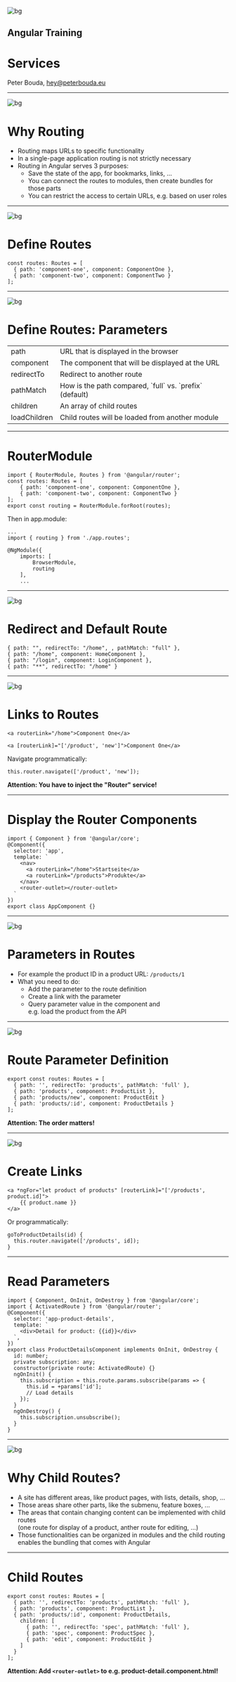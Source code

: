 <!-- $size: 16:9 -->

![bg](images/slide_bg.png)

## Angular Training
# Services

Peter Bouda, hey@peterbouda.eu

---

![bg](images/slide_bg.png)

# Why Routing

* Routing maps URLs to specific functionality
* In a single-page application routing is not strictly necessary
* Routing in Angular serves 3 purposes:
	* Save the state of the app, for bookmarks, links, ...
	* You can connect the routes to modules, then create bundles for those parts
	* You can restrict the access to certain URLs, e.g. based on user roles

---

![bg](images/slide_bg.png)

# Define Routes

```
const routes: Routes = [
  { path: 'component-one', component: ComponentOne },
  { path: 'component-two', component: ComponentTwo }
];
```

---

![bg](images/slide_bg.png)

# Define Routes: Parameters

<table>
	<tr>
    	<td>path</td>
        <td>URL that is displayed in the browser</td>
    </tr>
	<tr>
    	<td>component</td>
        <td>The component that will be displayed at the URL</td>
    </tr>
	<tr>
    	<td>redirectTo</td>
        <td>Redirect to another route</td>
    </tr>
	<tr>
    	<td>pathMatch</td>
        <td>How is the path compared, `full` vs. `prefix` (default)</td>
    </tr>
	<tr>
    	<td>children</td>
        <td>An array of child routes</td>
    </tr>
	<tr>
    	<td>loadChildren</td>
        <td>Child routes will be loaded from another module</td>
    </tr>
</table>

---

# RouterModule

```
import { RouterModule, Routes } from '@angular/router';
const routes: Routes = [
	{ path: 'component-one', component: ComponentOne },
	{ path: 'component-two', component: ComponentTwo }
];
export const routing = RouterModule.forRoot(routes);
```

Then in app.module:

```
...
import { routing } from './app.routes';

@NgModule({
	imports: [
		BrowserModule,
		routing
	],
	...
```

---

![bg](images/slide_bg.png)

# Redirect and Default Route

```
{ path: "", redirectTo: "/home", , pathMatch: "full" },
{ path: "/home", component: HomeComponent },
{ path: "/login", component: LoginComponent },
{ path: "**", redirectTo: "/home" }
```

---

![bg](images/slide_bg.png)

# Links to Routes

```
<a routerLink="/home">Component One</a>

<a [routerLink]="['/product', 'new']">Component One</a>
```

Navigate programmatically:

```
this.router.navigate(['/product', 'new']);
```

**Attention: You have to inject the "Router" service!**

---

# Display the Router Components

```
import { Component } from '@angular/core';
@Component({
  selector: 'app',
  template: `
    <nav>
      <a routerLink="/home">Startseite</a>
      <a routerLink="/products">Produkte</a>
    </nav>
    <router-outlet></router-outlet>
  `
})
export class AppComponent {}
```

---

![bg](images/slide_bg.png)

# Parameters in Routes

* For example the product ID in a product URL: `/products/1`
* What you need to do:
	* Add the parameter to the route definition
	* Create a link with the parameter
	* Query parameter value in the component and<br> e.g. load the product from the API

---

![bg](images/slide_bg.png)

# Route Parameter Definition

```
export const routes: Routes = [
  { path: '', redirectTo: 'products', pathMatch: 'full' },
  { path: 'products', component: ProductList },
  { path: 'products/new', component: ProductEdit }
  { path: 'products/:id', component: ProductDetails }
];
```

**Attention: The order matters!**

---

![bg](images/slide_bg.png)

# Create Links

```
<a *ngFor="let product of products" [routerLink]="['/products', product.id]">
    {{ product.name }}
</a>
```

Or programmatically:

```
goToProductDetails(id) {
  this.router.navigate(['/products', id]);
}
```

---

# Read Parameters

```
import { Component, OnInit, OnDestroy } from '@angular/core';
import { ActivatedRoute } from '@angular/router';
@Component({
  selector: 'app-product-details',
  template: `
    <div>Detail for product: {{id}}</div>
  `,
})
export class ProductDetailsComponent implements OnInit, OnDestroy {
  id: number;
  private subscription: any;
  constructor(private route: ActivatedRoute) {}
  ngOnInit() {
    this.subscription = this.route.params.subscribe(params => {
      this.id = +params['id'];
      // Load details
    });
  }
  ngOnDestroy() {
    this.subscription.unsubscribe();
  }
}
```

---

![bg](images/slide_bg.png)

# Why Child Routes?

* A site has different areas, like product pages, with lists, details, shop, ...
* Those areas share other parts, like the submenu, feature boxes, ...
* The areas that contain changing content can be implemented with child routes<br>(one route for display of a product, anther route for editing, ...)
* Those functionalities can be organized in modules and the child routing<br>enables the bundling that comes with Angular


---

# Child Routes

```
export const routes: Routes = [
  { path: '', redirectTo: 'products', pathMatch: 'full' },
  { path: 'products', component: ProductList },
  { path: 'products/:id', component: ProductDetails,
    children: [
      { path: '', redirectTo: 'spec', pathMatch: 'full' },
      { path: 'spec', component: ProductSpec },
      { path: 'edit', component: ProductEdit }
    ]
  }
];
```

**Attention: Add `<router-outlet>` to e.g. product-detail.component.html!**

